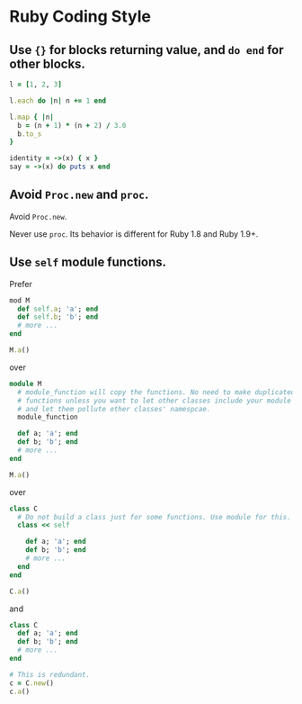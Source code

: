 Ruby Coding Style
=================

## Use `{}` for blocks returning value, and `do end` for other blocks.

```ruby
l = [1, 2, 3]

l.each do |n| n += 1 end

l.map { |n|
  b = (n + 1) * (n + 2) / 3.0
  b.to_s
}

identity = ->(x) { x }
say = ->(x) do puts x end
```

## Avoid `Proc.new` and `proc`.

Avoid `Proc.new`.

Never use `proc`. Its behavior is different for Ruby 1.8 and Ruby 1.9+.

## Use `self` module functions.

Prefer

```ruby
mod M
  def self.a; 'a'; end
  def self.b; 'b'; end
  # more ...
end

M.a()
```

over

```ruby
module M
  # module_function will copy the functions. No need to make duplicated
  # functions unless you want to let other classes include your module
  # and let them pollute other classes' namespcae.
  module_function

  def a; 'a'; end
  def b; 'b'; end
  # more ...
end

M.a()
```

over

```ruby
class C
  # Do not build a class just for some functions. Use module for this.
  class << self

    def a; 'a'; end
    def b; 'b'; end
    # more ...
  end
end

C.a()
```

and

```ruby
class C
  def a; 'a'; end
  def b; 'b'; end
  # more ...
end

# This is redundant.
c = C.new()
c.a()
```
